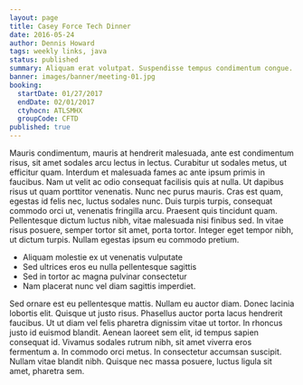 ```yaml
---
layout: page
title: Casey Force Tech Dinner
date: 2016-05-24
author: Dennis Howard
tags: weekly links, java
status: published
summary: Aliquam erat volutpat. Suspendisse tempus condimentum congue. Fusce commodo.
banner: images/banner/meeting-01.jpg
booking:
  startDate: 01/27/2017
  endDate: 02/01/2017
  ctyhocn: ATLSMHX
  groupCode: CFTD
published: true
---
```

Mauris condimentum, mauris at hendrerit malesuada, ante est condimentum risus, sit amet sodales arcu lectus in lectus. Curabitur ut sodales metus, ut efficitur quam. Interdum et malesuada fames ac ante ipsum primis in faucibus. Nam ut velit ac odio consequat facilisis quis at nulla. Ut dapibus risus ut quam porttitor venenatis. Nunc nec purus mauris. Cras est quam, egestas id felis nec, luctus sodales nunc. Duis turpis turpis, consequat commodo orci ut, venenatis fringilla arcu. Praesent quis tincidunt quam. Pellentesque dictum luctus nibh, vitae malesuada nisi finibus sed. In vitae risus posuere, semper tortor sit amet, porta tortor. Integer eget tempor nibh, ut dictum turpis. Nullam egestas ipsum eu commodo pretium.

* Aliquam molestie ex ut venenatis vulputate
* Sed ultrices eros eu nulla pellentesque sagittis
* Sed in tortor ac magna pulvinar consectetur
* Nam placerat nunc vel diam sagittis imperdiet.

Sed ornare est eu pellentesque mattis. Nullam eu auctor diam. Donec lacinia lobortis elit. Quisque ut justo risus. Phasellus auctor porta lacus hendrerit faucibus. Ut ut diam vel felis pharetra dignissim vitae ut tortor. In rhoncus justo id euismod blandit. Aenean laoreet sem elit, id tempus sapien consequat id. Vivamus sodales rutrum nibh, sit amet viverra eros fermentum a. In commodo orci metus. In consectetur accumsan suscipit. Nullam vitae blandit nibh. Quisque nec massa posuere, luctus ligula sit amet, pharetra sem.
